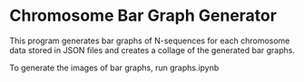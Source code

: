 # Chromosome Bar Graph Generator

This program generates bar graphs of N-sequences for each chromosome data stored in JSON files and creates a collage of the generated bar graphs.

To generate the images of bar graphs, run graphs.ipynb
